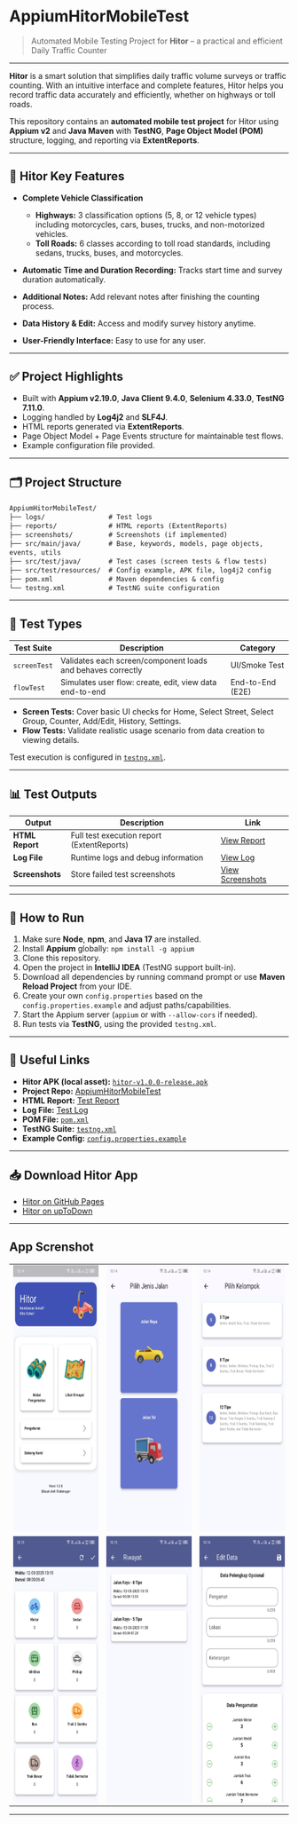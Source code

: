 # AppiumHitorMobileTest

> Automated Mobile Testing Project for **Hitor** – a practical and efficient Daily Traffic Counter

---

**Hitor** is a smart solution that simplifies daily traffic volume surveys or traffic counting. With an intuitive interface and complete features, Hitor helps you record traffic data accurately and efficiently, whether on highways or toll roads.

This repository contains an **automated mobile test project** for Hitor using **Appium v2** and **Java Maven** with **TestNG**, **Page Object Model (POM)** structure, logging, and reporting via **ExtentReports**.

---

## 📲 Hitor Key Features

* **Complete Vehicle Classification**

  * **Highways:** 3 classification options (5, 8, or 12 vehicle types) including motorcycles, cars, buses, trucks, and non-motorized vehicles.
  * **Toll Roads:** 6 classes according to toll road standards, including sedans, trucks, buses, and motorcycles.
* **Automatic Time and Duration Recording:** Tracks start time and survey duration automatically.
* **Additional Notes:** Add relevant notes after finishing the counting process.
* **Data History & Edit:** Access and modify survey history anytime.
* **User-Friendly Interface:** Easy to use for any user.

---

## ✅ Project Highlights

* Built with **Appium v2.19.0**, **Java Client 9.4.0**, **Selenium 4.33.0**, **TestNG 7.11.0**.
* Logging handled by **Log4j2** and **SLF4J**.
* HTML reports generated via **ExtentReports**.
* Page Object Model + Page Events structure for maintainable test flows.
* Example configuration file provided.

---

## 🗂️ Project Structure

```
AppiumHitorMobileTest/
├── logs/                # Test logs
├── reports/             # HTML reports (ExtentReports)
├── screenshots/         # Screenshots (if implemented)
├── src/main/java/       # Base, keywords, models, page objects, events, utils
├── src/test/java/       # Test cases (screen tests & flow tests)
├── src/test/resources/  # Config example, APK file, log4j2 config
├── pom.xml              # Maven dependencies & config
└── testng.xml           # TestNG suite configuration
```

---

## 🧪 Test Types

| Test Suite   | Description                                                 | Category         |
| ------------ | ----------------------------------------------------------- | ---------------- |
| `screenTest` | Validates each screen/component loads and behaves correctly | UI/Smoke Test    |
| `flowTest`   | Simulates user flow: create, edit, view data end-to-end     | End-to-End (E2E) |

* **Screen Tests:** Cover basic UI checks for Home, Select Street, Select Group, Counter, Add/Edit, History, Settings.
* **Flow Tests:** Validate realistic usage scenario from data creation to viewing details.

Test execution is configured in [`testng.xml`](https://github.com/otakmager/AppiumHitorMobileTest/blob/main/testng.xml).

---

## 📊 Test Outputs

| Output          | Description                                | Link                                                                                                 |
| --------------- | ------------------------------------------ | ---------------------------------------------------------------------------------------------------- |
| **HTML Report** | Full test execution report (ExtentReports) | [View Report](https://github.com/otakmager/AppiumHitorMobileTest/blob/main/reports/test-report.html) |
| **Log File**    | Runtime logs and debug information         | [View Log](https://github.com/otakmager/AppiumHitorMobileTest/blob/main/logs/app.log)                |
| **Screenshots** | Store failed test screenshots   | [View Screenshots](https://github.com/otakmager/AppiumHitorMobileTest/tree/main/screenshots)         |

---

## 📌 How to Run

1. Make sure **Node**, **npm**, and **Java 17** are installed.
2. Install **Appium** globally: `npm install -g appium`
3. Clone this repository.
4. Open the project in **IntelliJ IDEA** (TestNG support built-in).
5. Download all dependencies by running command prompt or use **Maven Reload Project** from your IDE.
6. Create your own `config.properties` based on the `config.properties.example` and adjust paths/capabilities.
7. Start the Appium server (`appium` or with `--allow-cors` if needed).
8. Run tests via **TestNG**, using the provided `testng.xml`.

---

## 🔗 Useful Links

* **Hitor APK (local asset):** [`hitor-v1.0.0-release.apk`](https://github.com/otakmager/AppiumHitorMobileTest/blob/main/src/test/resources/hitor-v1.0.0-release.apk)
* **Project Repo:** [AppiumHitorMobileTest](https://github.com/otakmager/AppiumHitorMobileTest)
* **HTML Report:** [Test Report](https://github.com/otakmager/AppiumHitorMobileTest/blob/main/reports/test-report.html)
* **Log File:** [Test Log](https://github.com/otakmager/AppiumHitorMobileTest/blob/main/logs/app.log)
* **POM File:** [`pom.xml`](https://github.com/otakmager/AppiumHitorMobileTest/blob/main/pom.xml)
* **TestNG Suite:** [`testng.xml`](https://github.com/otakmager/AppiumHitorMobileTest/blob/main/testng.xml)
* **Example Config:** [`config.properties.example`](https://github.com/otakmager/AppiumHitorMobileTest/blob/main/src/test/resources/config.properties.example)

---

## 📥 Download Hitor App

* [Hitor on GitHub Pages](https://otakmager.github.io/traffic_records_web/)
* [Hitor on upToDown](https://hitorhitor-traffic-counter-and-records.id.uptodown.com/android)

---

## App Screnshot

<table>
  <tr>
    <td><img src="https://github.com/otakmager/AppiumHitorMobileTest/blob/main/docs/1_home.jpg" width=270 height=480></td>
    <td><img src="https://github.com/otakmager/AppiumHitorMobileTest/blob/main/docs/2_choose_street.jpg" width=270 height=480></td>
    <td><img src="https://github.com/otakmager/AppiumHitorMobileTest/blob/main/docs/3_choose_type.jpg" width=270 height=480></td>
  </tr>
  <tr>
    <td><img src="https://github.com/otakmager/AppiumHitorMobileTest/blob/main/docs/4_counter.jpg" width=270 height=480></td>
    <td><img src="https://github.com/otakmager/AppiumHitorMobileTest/blob/main/docs/5_history.jpg" width=270 height=480></td>
    <td><img src="https://github.com/otakmager/AppiumHitorMobileTest/blob/main/docs/7_edit.jpg" width=270 height=480></td>
  </tr>
 </table>
 
---
